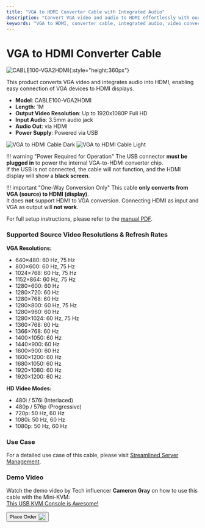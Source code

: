 ```yaml
---
title: "VGA to HDMI Converter Cable with Integrated Audio"
description: "Convert VGA video and audio to HDMI effortlessly with our converter cable, perfect for connecting older devices to modern displays."
keywords: "VGA to HDMI, converter cable, integrated audio, video conversion"
---
```


# VGA to HDMI Converter Cable

![CABLE100-VGA2HDMI](https://assets.openterface.com/images/product/part/CABLE100-VGA2HDMI-1.webp){:style="height:360px"}

This product converts VGA video and integrates audio into HDMI, enabling easy connection of VGA devices to HDMI displays.

-   **Model**: CABLE100-VGA2HDMI
-   **Length**: 1M
-   **Output Video Resolution**: Up to 1920x1080P Full HD
-   **Input Audio**: 3.5mm audio jack
-   **Audio Out**: via HDMI
-   **Power Supply**: Powered via USB

![VGA to HDMI Cable Dark](vga2hdmi-connect-dark.svg#only-dark)
![VGA to HDMI Cable Light](vga2hdmi-connect-light.svg#only-light)

!!! warning "Power Required for Operation"
    The USB connector **must be plugged in** to power the internal VGA-to-HDMI converter chip.  
    If the USB is not connected, the cable will not function, and the HDMI display will show a **black screen**.

!!! important "One-Way Conversion Only"
    This cable **only converts from VGA (source) to HDMI (display)**.  
    It does **not** support HDMI to VGA conversion. Connecting HDMI as input and VGA as output will **not work**.

For full setup instructions, please refer to the [manual PDF](https://github.com/TechxArtisanStudio/Openterface/blob/main/product-printed-materials/vga2hdmi-manual-300-100-2040928.pdf).

### Supported Source Video Resolutions & Refresh Rates

**VGA Resolutions:**

-   640×480: 60 Hz, 75 Hz
-   800×600: 60 Hz, 75 Hz
-   1024×768: 60 Hz, 75 Hz
-   1152×864: 60 Hz, 75 Hz
-   1280×600: 60 Hz
-   1280×720: 60 Hz
-   1280×768: 60 Hz
-   1280×800: 60 Hz, 75 Hz
-   1280×960: 60 Hz
-   1280×1024: 60 Hz, 75 Hz
-   1360×768: 60 Hz
-   1366×768: 60 Hz
-   1400×1050: 60 Hz
-   1440×900: 60 Hz
-   1600×900: 60 Hz
-   1600×1200: 60 Hz
-   1680×1050: 60 Hz
-   1920×1080: 60 Hz
-   1920×1200: 60 Hz

**HD Video Modes:**

-   480i / 576i (Interlaced)
-   480p / 576p (Progressive)
-   720p: 50 Hz, 60 Hz
-   1080i: 50 Hz, 60 Hz
-   1080p: 50 Hz, 60 Hz

### Use Case

For a detailed use case of this cable, please visit [Streamlined Server Management](/use-cases/#streamlined-server-management).

### Demo Video

Watch the demo video by Tech influencer **Cameron Gray** on how to use this cable with the Mini-KVM:  
[This USB KVM Console is Awesome!](https://youtu.be/xAEQpWyfY-c?si=auB5NtqHVw2C7iIK&t=1693)

<button class="md-button" onclick="window.location.href='https://shop.techxartisan.com/products/vga-to-hdmi-converter-cable'"> Place Order <img src="https://assets.openterface.com/images/trademark/txa.svg" alt="TxA Shop" style="vertical-align: middle; height: 20px;"></button>
